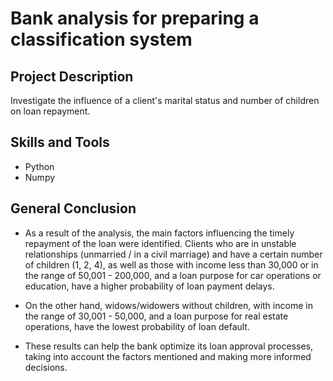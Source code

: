 # Bank analysis for preparing a classification system

## Project Description
Investigate the influence of a client's marital status and number of children on loan repayment.


## Skills and Tools

* Python
* Numpy

## General Conclusion
* As a result of the analysis, the main factors influencing the timely repayment of the loan were identified. Clients who are in unstable relationships (unmarried / in a civil marriage) and have a certain number of children (1, 2, 4), as well as those with income less than 30,000 or in the range of 50,001 - 200,000, and a loan purpose for car operations or education, have a higher probability of loan payment delays.

* On the other hand, widows/widowers without children, with income in the range of 30,001 - 50,000, and a loan purpose for real estate operations, have the lowest probability of loan default.

* These results can help the bank optimize its loan approval processes, taking into account the factors mentioned and making more informed decisions.





<!--
# Цель проекта: 

Разобраться, как семейное положение и количество детей клиента влияют на своевременное погашение кредита. Заказчиком проекта является кредитный отдел банка.

# Задачи проекта:

* Провести анализ данных о платежеспособности клиентов банка.
* Изучить зависимость между семейным положением, количеством детей и возвратом кредита в срок.
* Определить, какие категории клиентов имеют лучшие показатели возврата кредита, а также выявить группы с наибольшим риском невозврата.
* Подготовить выводы и рекомендации на основе проведенного анализа.
* Важность проекта: Результаты исследования будут использованы при разработке системы классификации кредитного риска. Эта система позволит оценить способность потенциальных заёмщиков вернуть кредит в банк. Таким образом, анализ поможет банку оптимизировать процесс выдачи кредитов и снизить риски невозврата.

# Ожидаемый результат: 
Выявление статистически значимых зависимостей между платежеспособностью клиентов и их семейным положением, а также количеством детей. Подготовка рекомендаций по улучшению системы классификации кредитного риска и оптимизации процесса принятия решений о выдаче кредитов.


# Описание данных:
* children — количество детей в семье
* days_employed — общий трудовой стаж в днях
* dob_years — возраст клиента в годах
* education — уровень образования клиента
* education_id — идентификатор уровня образования
* family_status — семейное положение
* family_status_id — идентификатор семейного положения
* gender — пол клиента
* income_type — тип занятости
* debt — имел ли задолженность по возврату кредитов
* total_income — ежемесячный доход
* purpose — цель получения кредита

# Цели:
1) Есть ли зависимость между количеством детей и возвратом кредита в срок?
2) Есть ли зависимость между семейным положением и возвратом кредита в срок?
3) Есть ли зависимость между уровнем дохода и возвратом кредита в срок?
4) Как разные цели кредита влияют на его возврат в срок?

